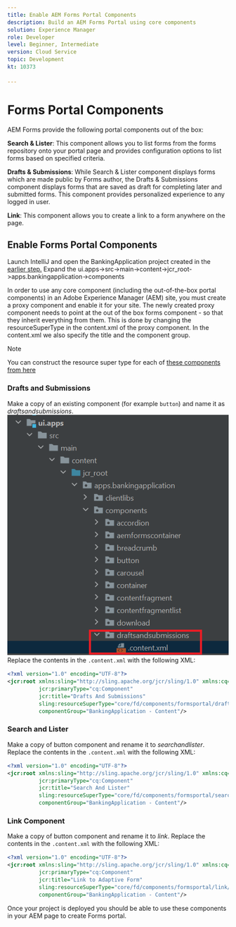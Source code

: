 ```yaml
---
title: Enable AEM Forms Portal Components
description: Build an AEM Forms Portal using core components
solution: Experience Manager
role: Developer
level: Beginner, Intermediate
version: Cloud Service
topic: Development
kt: 10373

---
```

# Forms Portal Components

AEM Forms provide the following portal components out of the box:

**Search & Lister**: This component allows you to list forms from the forms repository onto your portal page and provides configuration options to list forms based on specified criteria.

**Drafts & Submissions**: While Search & Lister component displays forms which are made public by Forms author, the Drafts & Submissions component displays forms that are saved as draft for completing later and submitted forms. This component provides personalized experience to any logged in user.

**Link**: This component allows you to create a link to a form anywhere on the page.

## Enable Forms Portal Components

Launch IntelliJ and open the BankingApplication project created in the [earlier step.](./getting-started.md) Expand the ui.apps->src->main->content->jcr_root->apps.bankingapplication->components

In order to use any core component (including the out-of-the-box portal components) in an Adobe Experience Manager (AEM) site, you must create a proxy component and enable it for your site. 
The newly created proxy component needs to point at the out of the box forms component - so that they inherit everything from them. This is done by changing the resourceSuperType in the content.xml of the proxy component. In the content.xml we also specify the title and the component group.
>[!NOTE]
>
> You can construct the resource super type for each of [these components from here](https://github.com/adobe/aem-core-forms-components/tree/master/ui.apps/src/main/content/jcr_root/apps/core/fd/components/formsportal)


### Drafts and Submissions

Make a copy of an existing component (for example `button`) and name it as _draftsandsubmissions_. 
![draftsandsubmissions](assets/forms-portal-components2.png)
Replace the contents in the `.content.xml` with the following XML:

```xml
<?xml version="1.0" encoding="UTF-8"?>
<jcr:root xmlns:sling="http://sling.apache.org/jcr/sling/1.0" xmlns:cq="http://www.day.com/jcr/cq/1.0" xmlns:jcr="http://www.jcp.org/jcr/1.0"
          jcr:primaryType="cq:Component"
          jcr:title="Drafts And Submissions"
          sling:resourceSuperType="core/fd/components/formsportal/draftsandsubmissions/v1/draftsandsubmissions"
          componentGroup="BankingApplication - Content"/>

```

### Search and Lister

Make a copy of button component and rename it to _searchandlister_.
Replace the contents in the `.content.xml` with the following XML:


```xml
<?xml version="1.0" encoding="UTF-8"?>
<jcr:root xmlns:sling="http://sling.apache.org/jcr/sling/1.0" xmlns:cq="http://www.day.com/jcr/cq/1.0" xmlns:jcr="http://www.jcp.org/jcr/1.0"
          jcr:primaryType="cq:Component"
          jcr:title="Search And Lister"
          sling:resourceSuperType="core/fd/components/formsportal/searchlister/v1/searchlister"
          componentGroup="BankingApplication - Content"/>

```

### Link Component

Make a copy of button component and rename it to _link_.
Replace the contents in the `.content.xml` with the following XML:


```xml
<?xml version="1.0" encoding="UTF-8"?>
<jcr:root xmlns:sling="http://sling.apache.org/jcr/sling/1.0" xmlns:cq="http://www.day.com/jcr/cq/1.0" xmlns:jcr="http://www.jcp.org/jcr/1.0"
          jcr:primaryType="cq:Component"
          jcr:title="Link to Adaptive Form"
          sling:resourceSuperType="core/fd/components/formsportal/link/v2/link"
          componentGroup="BankingApplication - Content"/>

```

Once your project is deployed you should be able to use these components in your AEM page to create Forms portal.